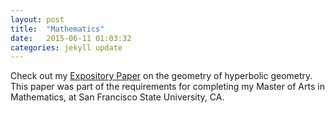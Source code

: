 ```yaml
---
layout: post
title:  "Mathematics"
date:   2015-06-11 01:03:32
categories: jekyll update
---
```


Check out my [Expository Paper](https://github.com/matthewdstaley/matthewdstaley.github.io/master/assets/staley_expository.pdf) on the geometry of hyperbolic geometry. This paper was part of the requirements for completing my Master of Arts in Mathematics, at San Francisco State University, CA.
